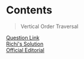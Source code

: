 # Contents   




> Vertical Order Traversal   

[Question Link](https://practice.geeksforgeeks.org/problems/print-a-binary-tree-in-vertical-order/1)   
[Richi's Solution](https://github.com/richidubey/AwesomeDataStructuresAndAlgorithms/blob/master/Trees/levelOrder.cpp)   
[Official Editorial](https://www.geeksforgeeks.org/print-binary-tree-vertical-order-set-2/)   

